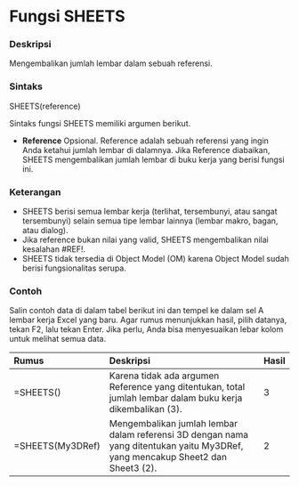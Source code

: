 # Fungsi SHEETS

### Deskripsi

Mengembalikan jumlah lembar dalam sebuah referensi.

### Sintaks

SHEETS\(reference\)

Sintaks fungsi SHEETS memiliki argumen berikut.

*  **Reference**    Opsional. Reference adalah sebuah referensi yang ingin Anda ketahui jumlah lembar di dalamnya. Jika Reference diabaikan, SHEETS mengembalikan jumlah lembar di buku kerja yang berisi fungsi ini.

### Keterangan

* SHEETS berisi semua lembar kerja \(terlihat, tersembunyi, atau sangat tersembunyi\) selain semua tipe lembar lainnya \(lembar makro, bagan, atau dialog\).
* Jika reference bukan nilai yang valid, SHEETS mengembalikan nilai kesalahan \#REF!.
* SHEETS tidak tersedia di Object Model \(OM\) karena Object Model sudah berisi fungsionalitas serupa.

### Contoh



Salin contoh data di dalam tabel berikut ini dan tempel ke dalam sel A lembar kerja Excel yang baru. Agar rumus menunjukkan hasil, pilih datanya, tekan F2, lalu tekan Enter. Jika perlu, Anda bisa menyesuaikan lebar kolom untuk melihat semua data.

|  **Rumus** |  **Deskripsi** |  **Hasil** |
| :--- | :--- | :--- |
| =SHEETS\(\) | Karena tidak ada argumen Reference yang ditentukan, total jumlah lembar dalam buku kerja dikembalikan \(3\). | 3 |
| =SHEETS\(My3DRef\) | Mengembalikan jumlah lembar dalam referensi 3D dengan nama yang ditentukan yaitu My3DRef, yang mencakup Sheet2 dan Sheet3 \(2\). | 2 |

